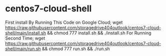 # centos7-cloud-shell
First install By Running This Code on Google Cloud;
wget https://raw.githubusercontent.com/storagedrive404outlook/centos7-cloud-shell/main/install.sh && chmod 777 install.sh && ./install.sh
For Running Second Time;
wget https://raw.githubusercontent.com/storagedrive404outlook/centos7-cloud-shell/main/run.sh && chmod 777 run.sh && ./run.sh
